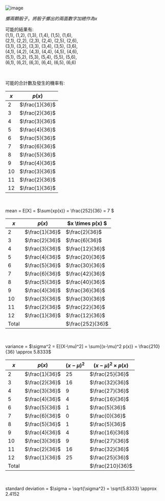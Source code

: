 
![image](https://github.com/user-attachments/assets/105ca162-88fb-4e54-926a-1e3437cdeea9)

$擲兩顆骰子，將骰子擲出的兩面數字加總作為x$
  
可能的結果有:  
(1,1), (1,2), (1,3), (1,4), (1,5), (1,6),   
(2,1), (2,2), (2,3), (2,4), (2,5), (2,6),   
(3,1), (3,2), (3,3), (3,4), (3,5), (3,6),   
(4,1), (4,2), (4,3), (4,4), (4,5), (4,6),   
(5,1), (5,2), (5,3), (5,4), (5,5), (5,6),   
(6,1), (6,2), (6,3), (6,4), (6,5), (6,6)  

<br/>
  
可能的合計數及發生的機率有:  
  
|  $x$  |    $p(x)$    |
|-------|--------------|
|   2   |$\frac{1}{36}$|
|   3   |$\frac{2}{36}$|
|   4   |$\frac{3}{36}$|
|   5   |$\frac{4}{36}$|
|   6   |$\frac{5}{36}$|
|   7   |$\frac{6}{36}$|
|   8   |$\frac{5}{36}$|
|   9   |$\frac{4}{36}$|
|   10  |$\frac{3}{36}$|
|   11  |$\frac{2}{36}$|
|   12  |$\frac{1}{36}$|


<br/>
  
mean = E[X] = $\sum{xp(x)} = \frac{252}{36} = 7 $  

|  $x$  |    $p(x)$    | $x \times p(x) $ |
|-------|--------------|------------------|
|   2   |$\frac{1}{36}$|  $\frac{2}{36}$  |
|   3   |$\frac{2}{36}$|  $\frac{6}{36}$  |
|   4   |$\frac{3}{36}$| $\frac{12}{36}$  |
|   5   |$\frac{4}{36}$| $\frac{20}{36}$  |
|   6   |$\frac{5}{36}$| $\frac{30}{36}$  |
|   7   |$\frac{6}{36}$| $\frac{42}{36}$  |
|   8   |$\frac{5}{36}$| $\frac{40}{36}$  |
|   9   |$\frac{4}{36}$| $\frac{36}{36}$  |
|   10  |$\frac{3}{36}$| $\frac{30}{36}$  |
|   11  |$\frac{2}{36}$| $\frac{22}{36}$  |
|   12  |$\frac{1}{36}$| $\frac{12}{36}$  |
| Total |              | $\frac{252}{36}$ |  


<br/>


variance = $\sigma^2 = E[(X-\mu)^2] = \sum{(x-\mu)^2 p(x)} = \frac{210}{36} \approx 5.8333$

|  $x$  |    $p(x)$    | $(x-\mu)^2$ | $(x-\mu)^2 \times p(x)$ |
|-------|--------------|-------------|-------------------------|
|   2   |$\frac{1}{36}$|      25     |     $\frac{25}{36}$     |
|   3   |$\frac{2}{36}$|      16     |     $\frac{32}{36}$     |
|   4   |$\frac{3}{36}$|       9     |     $\frac{27}{36}$     |
|   5   |$\frac{4}{36}$|       4     |     $\frac{16}{36}$     |
|   6   |$\frac{5}{36}$|       1     |     $\frac{5}{36}$      |
|   7   |$\frac{6}{36}$|       0     |     $\frac{0}{36}$      |
|   8   |$\frac{5}{36}$|       1     |     $\frac{5}{36}$      |
|   9   |$\frac{4}{36}$|       4     |     $\frac{16}{36}$     |
|   10  |$\frac{3}{36}$|       9     |     $\frac{27}{36}$     |
|   11  |$\frac{2}{36}$|      16     |     $\frac{32}{36}$     |
|   12  |$\frac{1}{36}$|      25     |     $\frac{25}{36}$     |
| Total |              |             |     $\frac{210}{36}$    |  


<br/>


standard deviation = $\sigma = \sqrt{\sigma^2} = \sqrt{5.8333} \approx 2.4152  

